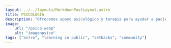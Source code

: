 ```yaml
---
layout: ../../layouts/MarkdownPostLayout.astro
title: PSICOLOGÍA
description: "Ofrecemos apoyo psicológico y terapia para ayudar a pacientes a enfrentar problemas emocionales, de conducta y trastornos mentales."
image:
    url: "/psico.webp"
    alt: "imagenpsico"
tags: ["astro", "learning in public", "setbacks", "community"]
---
```

